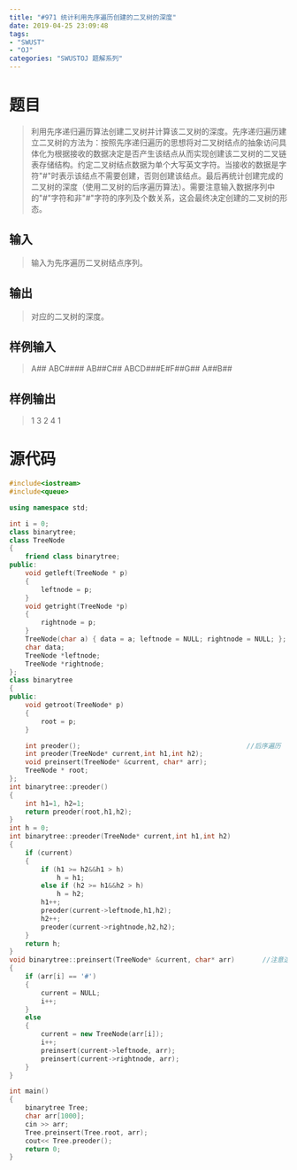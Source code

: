 ```yaml
---
title: "#971 统计利用先序遍历创建的二叉树的深度"
date: 2019-04-25 23:09:48
tags:
- "SWUST"
- "OJ"
categories: "SWUSTOJ 题解系列"
---
```


# 题目

> 利用先序递归遍历算法创建二叉树并计算该二叉树的深度。先序递归遍历建立二叉树的方法为：按照先序递归遍历的思想将对二叉树结点的抽象访问具体化为根据接收的数据决定是否产生该结点从而实现创建该二叉树的二叉链表存储结构。约定二叉树结点数据为单个大写英文字符。当接收的数据是字符"#"时表示该结点不需要创建，否则创建该结点。最后再统计创建完成的二叉树的深度（使用二叉树的后序遍历算法）。需要注意输入数据序列中的"#"字符和非"#"字符的序列及个数关系，这会最终决定创建的二叉树的形态。

<!-- more -->

## 输入

> 输入为先序遍历二叉树结点序列。

## 输出

> 对应的二叉树的深度。

## 样例输入

> A##
> ABC####
> AB##C## 
> ABCD###E#F##G## 
> A##B##

## 样例输出

> 1
> 3 
> 2
> 4
> 1

# 源代码

```cpp
#include<iostream>
#include<queue>

using namespace std;

int i = 0;
class binarytree;
class TreeNode
{
	friend class binarytree;
public:
	void getleft(TreeNode * p)
	{
		leftnode = p;
	}
	void getright(TreeNode *p)
	{
		rightnode = p;
	}
	TreeNode(char a) { data = a; leftnode = NULL; rightnode = NULL; };
	char data;
	TreeNode *leftnode;
	TreeNode *rightnode;
};
class binarytree
{
public:
	void getroot(TreeNode* p)
	{
		root = p;
	}

	int preoder();											//后序遍历
	int preoder(TreeNode* current,int h1,int h2);
	void preinsert(TreeNode* &current, char* arr);
	TreeNode * root;
};
int binarytree::preoder()
{
	int h1=1, h2=1;
	return preoder(root,h1,h2);
}
int h = 0;
int binarytree::preoder(TreeNode* current,int h1,int h2)
{
	if (current)
	{
		if (h1 >= h2&&h1 > h)
			h = h1;
		else if (h2 >= h1&&h2 > h)
			h = h2;
		h1++;
		preoder(current->leftnode,h1,h2);
		h2++;
		preoder(current->rightnode,h2,h2);
	}
	return h;
}
void binarytree::preinsert(TreeNode* &current, char* arr)		//注意这里的是引用地址
{
	if (arr[i] == '#')
	{
		current = NULL;
		i++;
	}
	else
	{
		current = new TreeNode(arr[i]);
		i++;
		preinsert(current->leftnode, arr);
		preinsert(current->rightnode, arr);
	}
}

int main()
{
	binarytree Tree;
	char arr[1000];
	cin >> arr;
	Tree.preinsert(Tree.root, arr);
	cout<< Tree.preoder();
	return 0;
}
```
